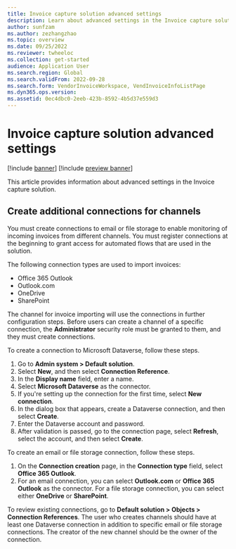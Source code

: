 ```yaml
---
title: Invoice capture solution advanced settings
description: Learn about advanced settings in the Invoice capture solution, including an outline on creating additional connections for channels.
author: sunfzam
ms.author: zezhangzhao
ms.topic: overview
ms.date: 09/25/2022
ms.reviewer: twheeloc
ms.collection: get-started
audience: Application User
ms.search.region: Global
ms.search.validFrom: 2022-09-28
ms.search.form: VendorInvoiceWorkspace, VendInvoiceInfoListPage
ms.dyn365.ops.version: 
ms.assetid: 0ec4dbc0-2eeb-423b-8592-4b5d37e559d3
---
```


# Invoice capture solution advanced settings

[!include [banner](../includes/banner.md)]
[!include [preview banner](../includes/preview-banner.md)]

This article provides information about advanced settings in the Invoice capture solution.

## Create additional connections for channels

You must create connections to email or file storage to enable monitoring of incoming invoices from different channels. You must register connections at the beginning to grant access for automated flows that are used in the solution.

The following connection types are used to import invoices:

- Office 365 Outlook
- Outlook.com
- OneDrive
- SharePoint

The channel for invoice importing will use the connections in further configuration steps. Before users can create a channel of a specific connection, the **Administrator** security role must be granted to them, and they must create connections.

To create a connection to Microsoft Dataverse, follow these steps.

1. Go to **Admin system \> Default solution**.
2. Select **New**, and then select **Connection Reference**.
3. In the **Display name** field, enter a name.
4. Select **Microsoft Dataverse** as the connector.
5. If you're setting up the connection for the first time, select **New connection**.
6. In the dialog box that appears, create a Dataverse connection, and then select **Create**.
7. Enter the Dataverse account and password.
8. After validation is passed, go to the connection page, select **Refresh**, select the account, and then select **Create**.

To create an email or file storage connection, follow these steps.

1. On the **Connection creation** page, in the **Connection type** field, select **Office 365 Outlook**.
2. For an email connection, you can select **Outlook.com** or **Office 365 Outlook** as the connector. For a file storage connection, you can select either **OneDrive** or **SharePoint**.

To review existing connections, go to **Default solution \> Objects \> Connection References**. The user who creates channels should have at least one Dataverse connection in addition to specific email or file storage connections. The creator of the new channel should be the owner of the connection.
